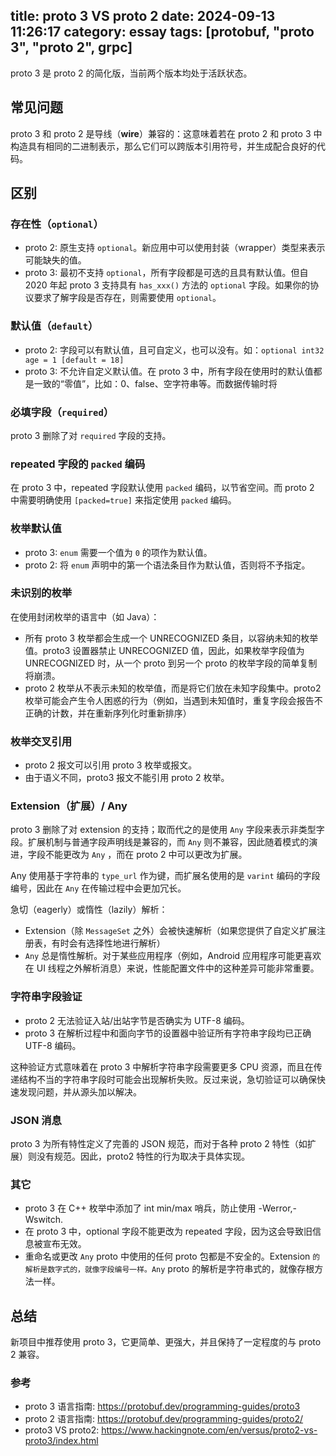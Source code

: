 title: proto 3 VS proto 2
date: 2024-09-13 11:26:17
category: essay
tags: [protobuf, "proto 3", "proto 2", grpc]
---

proto 3 是 proto 2 的简化版，当前两个版本均处于活跃状态。

## 常见问题

proto 3 和 proto 2 是导线（**wire**）兼容的：这意味着若在 proto 2 和 proto 3 中构造具有相同的二进制表示，那么它们可以跨版本引用符号，并生成配合良好的代码。

## 区别

### 存在性（`optional`）

- proto 2: 原生支持 `optional`。新应用中可以使用封装（wrapper）类型来表示可能缺失的值。
- proto 3: 最初不支持 `optional`，所有字段都是可选的且具有默认值。但自 2020 年起 proto 3 支持具有 `has_xxx()` 方法的 `optional` 字段。如果你的协议要求了解字段是否存在，则需要使用 `optional`。

### 默认值（`default`）

- proto 2: 字段可以有默认值，且可自定义，也可以没有。如：`optional int32 age = 1 [default = 18]`
- proto 3: 不允许自定义默认值。在 proto 3 中，所有字段在使用时的默认值都是一致的“零值”，比如：0、false、空字符串等。而数据传输时将

### 必填字段（`required`）

proto 3 删除了对 `required` 字段的支持。

### repeated 字段的 `packed` 编码

在 proto 3 中，repeated 字段默认使用 `packed` 编码，以节省空间。而 proto 2 中需要明确使用 `[packed=true]` 来指定使用 `packed` 编码。

### 枚举默认值

- proto 3: `enum` 需要一个值为 `0` 的项作为默认值。
- proto 2: 将 `enum` 声明中的第一个语法条目作为默认值，否则将不予指定。

### 未识别的枚举

在使用封闭枚举的语言中（如 Java）：

- 所有 proto 3 枚举都会生成一个 UNRECOGNIZED 条目，以容纳未知的枚举值。proto3 设置器禁止 UNRECOGNIZED 值，因此，如果枚举字段值为 UNRECOGNIZED 时，从一个 proto 到另一个 proto 的枚举字段的简单复制将崩溃。
- proto 2 枚举从不表示未知的枚举值，而是将它们放在未知字段集中。proto2 枚举可能会产生令人困惑的行为（例如，当遇到未知值时，重复字段会报告不正确的计数，并在重新序列化时重新排序）

### 枚举交叉引用

- proto 2 报文可以引用 proto 3 枚举或报文。
- 由于语义不同，proto3 报文不能引用 proto 2 枚举。

### Extension（扩展）/ Any

proto 3 删除了对 extension 的支持；取而代之的是使用 `Any` 字段来表示非类型字段。扩展机制与普通字段声明线是兼容的，而 `Any` 则不兼容，因此随着模式的演进，字段不能更改为 `Any` ，而在 proto 2 中可以更改为扩展。

Any 使用基于字符串的 `type_url` 作为键，而扩展名使用的是 `varint` 编码的字段编号，因此在 `Any` 在传输过程中会更加冗长。

急切（eagerly）或惰性（lazily）解析：

- Extension（除 `MessageSet` 之外）会被快速解析（如果您提供了自定义扩展注册表，有时会有选择性地进行解析）
- `Any` 总是惰性解析。对于某些应用程序（例如，Android 应用程序可能更喜欢在 UI 线程之外解析消息）来说，性能配置文件中的这种差异可能非常重要。

### 字符串字段验证

- proto 2 无法验证入站/出站字节是否确实为 UTF-8 编码。
- proto 3 在解析过程中和面向字节的设置器中验证所有字符串字段均已正确 UTF-8 编码。

这种验证方式意味着在 proto 3 中解析字符串字段需要更多 CPU 资源，而且在传递结构不当的字符串字段时可能会出现解析失败。反过来说，急切验证可以确保快速发现问题，并从源头加以解决。

### JSON 消息

proto 3 为所有特性定义了完善的 JSON 规范，而对于各种 proto 2 特性（如扩展）则没有规范。因此，proto2 特性的行为取决于具体实现。

### 其它

- proto 3 在 C++ 枚举中添加了 int min/max 哨兵，防止使用 -Werror,-Wswitch.
- 在 proto 3 中，optional 字段不能更改为 repeated 字段，因为这会导致旧信息被宣布无效。
- 重命名或更改 `Any` proto 中使用的任何 proto 包都是不安全的。Extension `的解析是数字式的，就像字段编号一样。Any` proto 的解析是字符串式的，就像存根方法一样。

## 总结

新项目中推荐使用 proto 3，它更简单、更强大，并且保持了一定程度的与 proto 2 兼容。

### 参考

- proto 3 语言指南: https://protobuf.dev/programming-guides/proto3
- proto 2 语言指南: https://protobuf.dev/programming-guides/proto2/
- proto3 VS proto2: https://www.hackingnote.com/en/versus/proto2-vs-proto3/index.html
